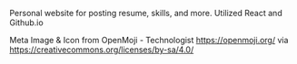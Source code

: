 Personal website for posting resume, skills, and more. Utilized React and Github.io

Meta Image & Icon from OpenMoji - Technologist
https://openmoji.org/ via https://creativecommons.org/licenses/by-sa/4.0/
